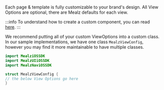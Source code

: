 Each page & template is fully customizable to your brand's design.
All View Options are optional, there are Mealz defaults for each view.

:::info
To understand how to create a custom component, you can read [here](../../../usage/ui-customization).
:::

We recommend putting all of your custom ViewOptions into a custom class.
In our sample implementations, we have one class `MealzViewConfig`, however you may find it more maintainable to have multiple classes.

```swift
import MealziOSSDK
import MealzUIiOSSDK
import MealzNaviOSSDK

struct MealzViewConfig {
// the below View Options go here
}
```